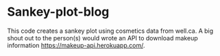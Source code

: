 # Sankey-plot-blog
This code creates a sankey plot using cosmetics data from well.ca. A big shout out to the person(s) would wrote an API to download makeup information https://makeup-api.herokuapp.com/. 



